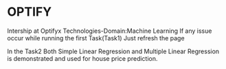 # OPTIFY
Intership at Optifyx Technologies-Domain:Machine Learning
If any issue occur while running the first Task(Task1) Just refresh the page

In the Task2 Both Simple Linear Regression and Multiple Linear Regression is demonstrated and used for house price prediction.
